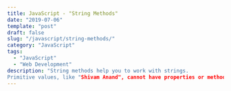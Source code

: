 ```yaml
---
title: JavaScript - "String Methods"
date: "2019-07-06"
template: "post"
draft: false
slug: "/javascript/string-methods/"
category: "JavaScript"
tags:
  - "JavaScript"
  - "Web Development"
description: "String methods help you to work with strings.
Primitive values, like "Shivam Anand", cannot have properties or methods (because they are not objects)."
---
```

